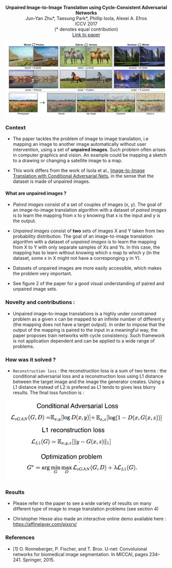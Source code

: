 <p align="center">
<b>Unpaired Image-to-Image Translation using Cycle-Consistent Adversarial Networks</b><br>
Jun-Yan Zhu*, Taesung Park*, Phillip Isola, Alexei A. Efros<br>
ICCV 2017<br>
(* denotes equal contribution) <br>
<a href="https://junyanz.github.io/CycleGAN/">Link to paper</a>
</p>

![Examples of image to image translation](https://github.com/antoinetlc/paper_summaries/blob/master/Papers/Unpaired_Image-to-Image_Translation_using_Cycle-Consistent_Adversarial_Networks_Zhu_et_al_ICCV_2017/Images/teaser.png)

### Context 

* The paper tackles the problem of image to image translation, i.e mapping an image to another image automatically without user intervention, using a set of **unpaired images**. Such problem often arises in computer graphics and vision. An example could be mapping a sketch to a drawing or changing a satellite image to a map.

* This work differs from the work of Isola et al., [Image-to-Image Translation with Conditional Adversarial Nets](https://github.com/antoinetlc/paper_summaries/blob/master/Papers/Image-to-Image_Translation_with_Conditional_Adversarial_Nets_Isola_et_al_CVPR17/Pix2Pix.md), in the sense that the dataset is made of unpaired images.

#### What are unpaired images ?

* *Paired images* consist of a set of couples of images (x, y). The goal of an image-to-image translation algorithm with a dataset of *paired images* is to learn the mapping from x to y knowing that x is the input and y is the output.

* *Unpaired images* consist of **two** sets of images X and Y taken from two probability distribution. The goal of an image-to-image translation algorithm with a dataset of *unpaired images* is to learn the mapping from X to Y with only separate samples of Xs and Ys. In this case, the mapping has to learn without knowing which x map to which y (in the dataset, some x in X might not have a corresponging y in Y).

* Datasets of unpaired images are more easily accessible, which makes the problem very important.

* See figure 2 of the paper for a good visual understanding of paired and unpaired image sets.

### Novelty and contributions :

* Unpaired image-to-image translations is a highly under constrained problem as a given x can be mapped to an infinite number of different y (the mapping does not have a target output). In order to impose that the output of the mapping is paired to the input in a meaningful way, the paper proposes train networks with cycle consistency. Such framework is not application dependent and can be applied to a wide range of problems. 

### How was it solved ?

* `Reconstruction loss` : the reconstruction loss is a sum of two terms : the conditional adversarial loss and a reconstruction loss using L1 distance between the target image and the image the generator creates. Using a L1 distance instead of L2 is prefered as L1 tends to gives less blurry results. The final loss function is :

![Loss function](https://github.com/antoinetlc/paper_summaries/blob/master/Papers/Image-to-Image_Translation_with_Conditional_Adversarial_Nets_Isola_et_al_CVPR17/Images/loss_function.png)

### Results

* Please refer to the paper to see a wide variety of results on many different type of image to image translation problems (see section 4)

* Christopher Hesse also made an interactive online demo available here : https://affinelayer.com/pixsrv/

### References

* [1] O. Ronneberger, P. Fischer, and T. Brox.   U-net:  Convoluional networks for biomedical image segmentation. In MICCAI, pages 234–241. Springer, 2015.

